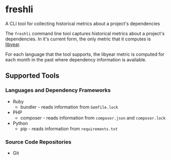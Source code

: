 # freshli
A CLI tool for collecting historical metrics about a project's dependencies

The `freshli` command line tool captures historical metrics about a project's dependencies. In it's current form, the only metric that it computes is [libyear](https://libyear.com/).

For each language that the tool supports, the libyear metric is computed for each month in the past where dependency information is available.

## Supported Tools

### Languages and Dependency Frameworks

* Ruby
  * bundler - reads information from `Gemfile.lock`
* PHP
  * composer - reads information from `composer.json` and `composer.lock`
* Python
  * pip - reads information from `requirements.txt`

### Source Code Repositories

* Git
